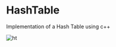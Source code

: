 # HashTable
Implementation of a Hash Table using c++


![ht](https://user-images.githubusercontent.com/98536588/202312618-fdae3ed5-e7f8-4f3c-86c0-7c8ee98385e3.png)
